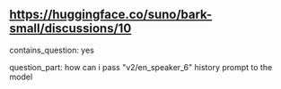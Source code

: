 ## https://huggingface.co/suno/bark-small/discussions/10

contains_question: yes

question_part: how can i pass "v2/en_speaker_6" history prompt to the model